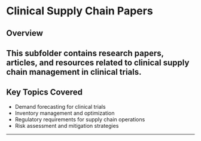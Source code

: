 # Clinical Supply Chain Papers

## **Overview**
This subfolder contains research papers, articles, and resources related to clinical supply chain management in clinical trials. 
---

## **Key Topics Covered**
- Demand forecasting for clinical trials
- Inventory management and optimization
- Regulatory requirements for supply chain operations
- Risk assessment and mitigation strategies

---
